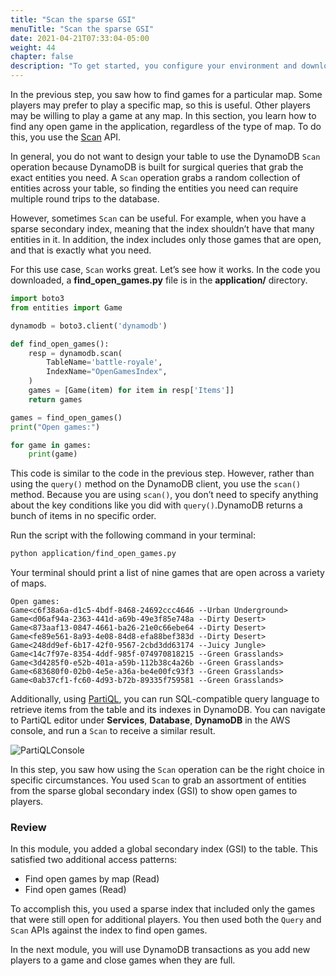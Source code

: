 ```yaml
---
title: "Scan the sparse GSI"
menuTitle: "Scan the sparse GSI"
date: 2021-04-21T07:33:04-05:00
weight: 44
chapter: false
description: "To get started, you configure your environment and download code that you use during the lab."
---
```


In the previous step, you saw how to find games for a particular map. Some players may prefer to play a specific map, so this is useful. Other players may be willing to play a game at any map. In this section, you learn how to find any open game in the application, regardless of the type of map. To do this, you use the [Scan](https://docs.aws.amazon.com/amazondynamodb/latest/APIReference/API_Scan.html) API.

In general, you do not want to design your table to use the DynamoDB `Scan` operation because DynamoDB is built for surgical queries that grab the exact entities you need. A `Scan` operation grabs a random collection of entities across your table, so finding the entities you need can require multiple round trips to the database.

However, sometimes `Scan` can be useful. For example, when you have a sparse secondary index, meaning that the index shouldn’t have that many entities in it. In addition, the index includes only those games that are open, and that is exactly what you need.

For this use case, `Scan` works great. Let’s see how it works. In the code you downloaded, a **find_open_games.py** file is in the **application/** directory.

```python
import boto3
from entities import Game

dynamodb = boto3.client('dynamodb')

def find_open_games():
    resp = dynamodb.scan(
        TableName='battle-royale',
        IndexName="OpenGamesIndex",
    )
    games = [Game(item) for item in resp['Items']]
    return games

games = find_open_games()
print("Open games:")

for game in games:
    print(game)
```

This code is similar to the code in the previous step. However, rather than using the `query()` method on the DynamoDB client, you use the `scan()` method. Because you are using `scan()`, you don’t need to specify anything about the key conditions like you did with `query()`.DynamoDB returns a bunch of items in no specific order.

Run the script with the following command in your terminal:

```sh
python application/find_open_games.py
```

Your terminal should print a list of nine games that are open across a variety of maps.

```text
Open games:
Game<c6f38a6a-d1c5-4bdf-8468-24692ccc4646 --Urban Underground>
Game<d06af94a-2363-441d-a69b-49e3f85e748a --Dirty Desert>
Game<873aaf13-0847-4661-ba26-21e0c66ebe64 --Dirty Desert>
Game<fe89e561-8a93-4e08-84d8-efa88bef383d --Dirty Desert>
Game<248dd9ef-6b17-42f0-9567-2cbd3dd63174 --Juicy Jungle>
Game<14c7f97e-8354-4ddf-985f-074970818215 --Green Grasslands>
Game<3d4285f0-e52b-401a-a59b-112b38c4a26b --Green Grasslands>
Game<683680f0-02b0-4e5e-a36a-be4e00fc93f3 --Green Grasslands>
Game<0ab37cf1-fc60-4d93-b72b-89335f759581 --Green Grasslands>
```

Additionally, using [PartiQL](https://docs.aws.amazon.com/amazondynamodb/latest/developerguide/ql-reference.html), you can run SQL-compatible query language to retrieve items from the table and its indexes in DynamoDB. You can navigate to PartiQL editor under **Services**, **Database**, **DynamoDB** in the AWS console, and run a `Scan` to receive a similar result.

![PartiQLConsole](/static/images/game-player-data/open-games/partiql-consolev2.png)

In this step, you saw how using the `Scan` operation can be the right choice in specific circumstances. You used `Scan` to grab an assortment of entities from the sparse global secondary index (GSI) to show open games to players.

### Review

In this module, you added a global secondary index (GSI) to the table. This satisfied two additional access patterns:

- Find open games by map (Read)
- Find open games (Read)


To accomplish this, you used a sparse index that included only the games that were still open for additional players. You then used both the `Query` and `Scan` APIs against the index to find open games. 

In the next module, you will use DynamoDB transactions as you add new players to a game and close games when they are full.
